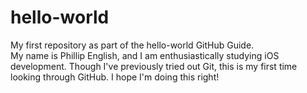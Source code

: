 # hello-world
My first repository as part of the hello-world GitHub Guide.  
My name is Phillip English, and I am enthusiastically studying iOS development.
Though I've previously tried out Git, this is my first time looking through GitHub. I hope I'm doing this right!
